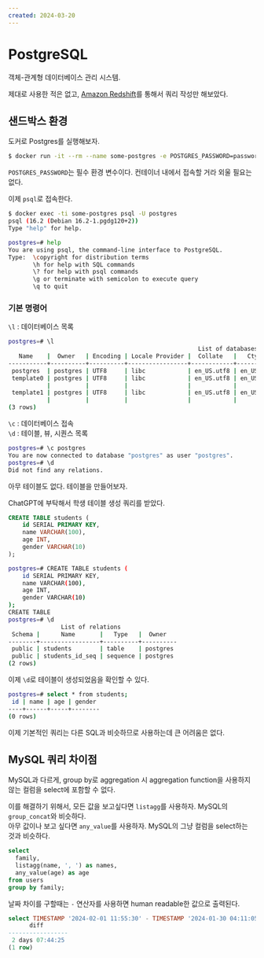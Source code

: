 ```yaml
---
created: 2024-03-20
---
```

# PostgreSQL

객체-관계형 데이터베이스 관리 시스템.

제대로 사용한 적은 없고, [Amazon Redshift](./amazon-redshift.md)를 통해서 쿼리 작성만 해보았다.

## 샌드박스 환경

도커로 Postgres를 실행해보자.

```sh
$ docker run -it --rm --name some-postgres -e POSTGRES_PASSWORD=password postgres
```

`POSTGRES_PASSWORD`는 필수 환경 변수이다. 컨테이너 내에서 접속할 거라 외울 필요는 없다.

이제 `psql`로 접속한다.

```sh
$ docker exec -ti some-postgres psql -U postgres
psql (16.2 (Debian 16.2-1.pgdg120+2))
Type "help" for help.

postgres=# help
You are using psql, the command-line interface to PostgreSQL.
Type:  \copyright for distribution terms
       \h for help with SQL commands
       \? for help with psql commands
       \g or terminate with semicolon to execute query
       \q to quit
```

### 기본 명령어

`\l` : 데이터베이스 목록

```sh
postgres=# \l
                                                      List of databases
   Name    |  Owner   | Encoding | Locale Provider |  Collate   |   Ctype    | ICU Locale | ICU Rules |   Access privileges
-----------+----------+----------+-----------------+------------+------------+------------+-----------+-----------------------
 postgres  | postgres | UTF8     | libc            | en_US.utf8 | en_US.utf8 |            |           |
 template0 | postgres | UTF8     | libc            | en_US.utf8 | en_US.utf8 |            |           | =c/postgres          +
           |          |          |                 |            |            |            |           | postgres=CTc/postgres
 template1 | postgres | UTF8     | libc            | en_US.utf8 | en_US.utf8 |            |           | =c/postgres          +
           |          |          |                 |            |            |            |           | postgres=CTc/postgres
(3 rows)
```

`\c` : 데이터베이스 접속\
`\d` : 테이블, 뷰, 시퀀스 목록

```sh
postgres=# \c postgres
You are now connected to database "postgres" as user "postgres".
postgres=# \d
Did not find any relations.
```

아무 테이블도 없다. 테이블을 만들어보자.

ChatGPT에 부탁해서 학생 테이블 생성 쿼리를 받았다.

```sql
CREATE TABLE students (
    id SERIAL PRIMARY KEY,
    name VARCHAR(100),
    age INT,
    gender VARCHAR(10)
);
```

```sh
postgres=# CREATE TABLE students (
    id SERIAL PRIMARY KEY,
    name VARCHAR(100),
    age INT,
    gender VARCHAR(10)
);
CREATE TABLE
postgres=# \d
               List of relations
 Schema |      Name       |   Type   |  Owner
--------+-----------------+----------+----------
 public | students        | table    | postgres
 public | students_id_seq | sequence | postgres
(2 rows)
```

이제 `\d`로 테이블이 생성되었음을 확인할 수 있다.

```sh
postgres=# select * from students;
 id | name | age | gender
----+------+-----+--------
(0 rows)
```

이제 기본적인 쿼리는 다른 SQL과 비슷하므로 사용하는데 큰 어려움은 없다.

## MySQL 쿼리 차이점

MySQL과 다르게, group by로 aggregation 시 aggregation function을 사용하지 않는 컬럼을 select에 포함할 수 없다.

이를 해결하기 위해서, 모든 값을 보고싶다면 `listagg`를 사용하자. MySQL의 `group_concat`와 비슷하다.\
아무 값이나 보고 싶다면 `any_value`를 사용하자. MySQL의 그냥 컬럼을 select하는 것과 비슷하다.

```sql
select
  family,
  listagg(name, ', ') as names,
  any_value(age) as age
from users
group by family;
```

날짜 차이를 구할때는 `-` 연산자를 사용하면 human readable한 값으로 출력된다.

```sql
select TIMESTAMP '2024-02-01 11:55:30' - TIMESTAMP '2024-01-30 04:11:05' as diff;
      diff
-----------------
 2 days 07:44:25
(1 row)
```
